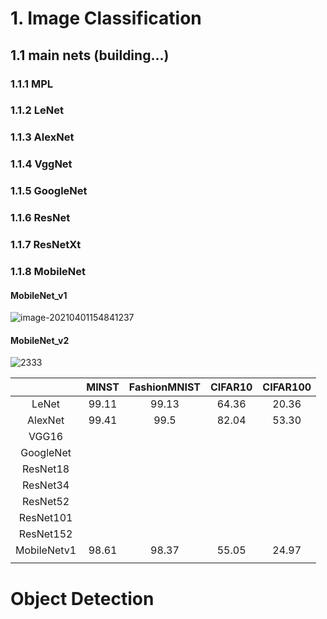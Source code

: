 # 1. Image Classification

## 1.1 main nets (building...)

### 1.1.1 MPL



### 1.1.2 LeNet



### 1.1.3 AlexNet



### 1.1.4 VggNet



### 1.1.5 GoogleNet



### 1.1.6 ResNet



### 1.1.7 ResNetXt



### 1.1.8 MobileNet

#### MobileNet_v1

![image-20210401154841237](https://img-blog.csdnimg.cn/20210401155001696.png?x-oss-process=image/watermark,type_ZmFuZ3poZW5naGVpdGk,shadow_10,text_aHR0cHM6Ly9ibG9nLmNzZG4ubmV0L1lGUjcxOA==,size_16,color_FFFFFF,t_70)



#### MobileNet_v2

![2333](https://img-blog.csdnimg.cn/20210401211309765.png?x-oss-process=image/watermark,type_ZmFuZ3poZW5naGVpdGk,shadow_10,text_aHR0cHM6Ly9ibG9nLmNzZG4ubmV0L1lGUjcxOA==,size_16,color_FFFFFF,t_70)







|             | MINST | FashionMNIST | CIFAR10 | CIFAR100 |
| :---------: | :---: | :----------: | :-----: | :------: |
|    LeNet    | 99.11 |    99.13     |  64.36  |  20.36   |
|   AlexNet   | 99.41 |     99.5     |  82.04  |  53.30   |
|    VGG16    |       |              |         |          |
|  GoogleNet  |       |              |         |          |
|  ResNet18   |       |              |         |          |
|  ResNet34   |       |              |         |          |
|  ResNet52   |       |              |         |          |
|  ResNet101  |       |              |         |          |
|  ResNet152  |       |              |         |          |
| MobileNetv1 | 98.61 |    98.37     |  55.05  |  24.97   |
|             |       |              |         |          |

# Object Detection





